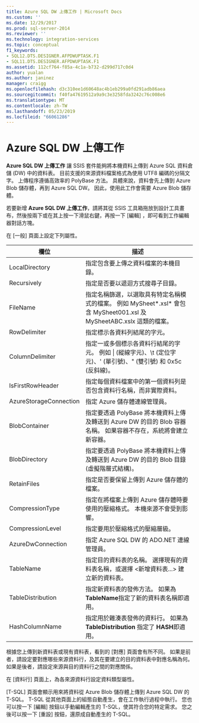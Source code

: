 ```yaml
---
title: Azure SQL DW 上傳工作 | Microsoft Docs
ms.custom: ''
ms.date: 12/29/2017
ms.prod: sql-server-2014
ms.reviewer: ''
ms.technology: integration-services
ms.topic: conceptual
f1_keywords:
- SQL12.DTS.DESIGNER.AFPDWUPTASK.F1
- SQL11.DTS.DESIGNER.AFPDWUPTASK.F1
ms.assetid: 112cf764-f85a-4c1a-b732-d299d717c0d4
author: yualan
ms.author: janinez
manager: craigg
ms.openlocfilehash: d3c310ee1d60648ac4b1eb299a0fd291adb86aea
ms.sourcegitcommit: f40fa47619512a9a9c3e3258fda3242c76c008e6
ms.translationtype: MT
ms.contentlocale: zh-TW
ms.lasthandoff: 05/23/2019
ms.locfileid: "66061286"
---
```

# <a name="azure-sql-dw-upload-task"></a>Azure SQL DW 上傳工作
**Azure SQL DW 上傳工作** 讓 SSIS 套件能夠將本機資料上傳到 Azure SQL 資料倉儲 (DW) 中的資料表。 目前支援的來源資料檔案格式為使用 UTF8 編碼的分隔文字。 上傳程序遵循高效率的 PolyBase 方法。 具體來說，資料會先上傳到 Azure Blob 儲存體，再到 Azure SQL DW。 因此，使用此工作會需要 Azure Blob 儲存體。

若要新增 **Azure SQL DW 上傳工作**，請將其從 SSIS 工具箱拖放到設計工具畫布，然後按兩下或在其上按一下滑鼠右鍵，再按一下 [編輯]  ，即可看到工作編輯器對話方塊。

在 [一般]  頁面上設定下列屬性。

欄位|描述
-----|-----------
LocalDirectory|指定包含要上傳之資料檔案的本機目錄。
Recursively|指定是否要以遞迴方式搜尋子目錄。
FileName|指定名稱篩選，以選取具有特定名稱模式的檔案。 例如 MySheet\*.xsl\* 會包含 MySheet001.xsl 及 MySheetABC.xslx 這類的檔案。
RowDelimiter|指定標示各資料列結尾的字元。
ColumnDelimiter|指定一或多個標示各資料行結尾的字元。 例如 &#124; (縱線字元)、\t (定位字元)、' (單引號)、" (雙引號) 和 0x5c (反斜線)。
IsFirstRowHeader|指定每個資料檔案中的第一個資料列是否包含資料行名稱，而非實際資料。
AzureStorageConnection|指定 Azure 儲存體連線管理員。
BlobContainer|指定要透過 PolyBase 將本機資料上傳及轉送到 Azure DW 的目的 Blob 容器名稱。 如果容器不存在，系統將會建立新容器。
BlobDirectory|指定要透過 PolyBase 將本機資料上傳及轉送到 Azure DW 的目的 Blob 目錄 (虛擬階層式結構)。
RetainFiles|指定是否要保留上傳到 Azure 儲存體的檔案。
CompressionType|指定在將檔案上傳到 Azure 儲存體時要使用的壓縮格式。 本機來源不會受到影響。
CompressionLevel|指定要用於壓縮格式的壓縮層級。
AzureDwConnection|指定 Azure SQL DW 的 ADO.NET 連線管理員。
TableName|指定目的資料表的名稱。 選擇現有的資料表名稱，或選擇 \<新增資料表...> 建立新的資料表。
TableDistribution|指定新資料表的發佈方法。 如果為 **TableName**指定了新的資料表名稱即適用。
HashColumnName|指定用於雜湊表發佈的資料行。 如果為 **TableDistribution** 指定了 **HASH**即適用。

根據您上傳到新資料表或現有資料表，看到的 [對應]  頁面會有所不同。 如果是前者，請設定要對應哪些來源資料行，及其在要建立的目的資料表中對應名稱為何。 如果是後者，請設定來源與目的資料行之間的對應關係。

在 [資料行]  頁面上，為各來源資料行設定資料類型屬性。

[T-SQL]  頁面會顯示用來將資料從 Azure Blob 儲存體上傳到 Azure SQL DW 的 T-SQL。 T-SQL 從其他頁面上的組態自動產生，會在工作執行過程中執行。 您也可以按一下 [編輯]  按鈕以手動編輯產生的 T-SQL，使其符合您的特定需求。 您之後可以按一下 [重設]  按鈕，還原成自動產生的 T-SQL。
